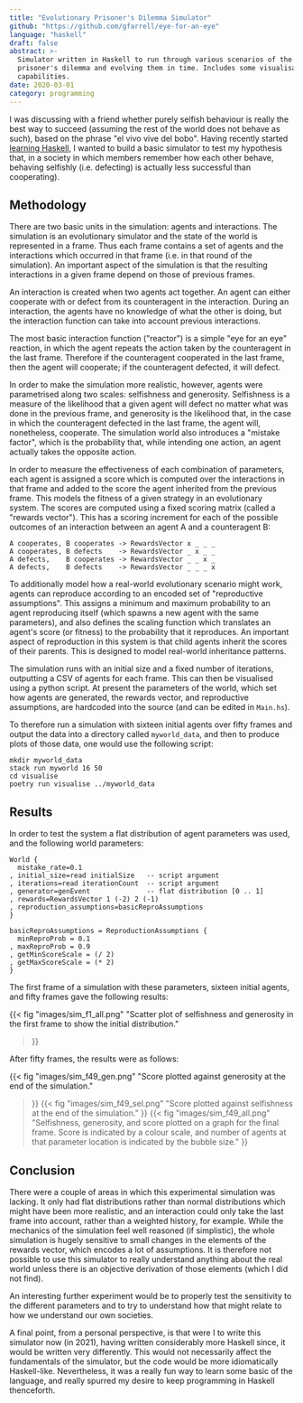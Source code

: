 ```yaml
---
title: "Evolutionary Prisoner's Dilemma Simulator"
github: "https://github.com/gfarrell/eye-for-an-eye"
language: "haskell"
draft: false
abstract: >-
  Simulator written in Haskell to run through various scenarios of the
  prisoner's dilemma and evolving them in time. Includes some visualisation
  capabilities.
date: 2020-03-01
category: programming
---
```


I was discussing with a friend whether purely selfish behaviour
is really the best way to succeed (assuming the rest of
the world does not behave as such), based on the phrase
"el vivo vive del bobo". Having recently started [learning
Haskell](/musings/coding-in-haskell-a-new-adventure), I wanted to
build a basic simulator to test my hypothesis that, in a society in
which members remember how each other behave, behaving selfishly (i.e.
defecting) is actually less successful than cooperating).

## Methodology

There are two basic units in the simulation: agents and interactions.
The simulation is an evolutionary simulator and the state of the world
is represented in a frame. Thus each frame contains a set of agents and
the interactions which occurred in that frame (i.e. in that round of the
simulation). An important aspect of the simulation is that the resulting
interactions in a given frame depend on those of previous frames.

An interaction is created when two agents act together. An agent
can either cooperate with or defect from its counteragent in the
interaction. During an interaction, the agents have no knowledge of what
the other is doing, but the interaction function can take into account
previous interactions.

The most basic interaction function ("reactor") is a simple "eye for
an eye" reaction, in which the agent repeats the action taken by the
counteragent in the last frame. Therefore if the counteragent cooperated
in the last frame, then the agent will cooperate; if the counteragent
defected, it will defect.

In order to make the simulation more realistic, however, agents were
parametrised along two scales: selfishness and generosity. Selfishness
is a measure of the likelihood that a given agent will defect no matter
what was done in the previous frame, and generosity is the likelihood
that, in the case in which the counteragent defected in the last frame,
the agent will, nonetheless, cooperate. The simulation world also
introduces a "mistake factor", which is the probability that, while
intending one action, an agent actually takes the opposite action.

In order to measure the effectiveness of each combination of parameters,
each agent is assigned a score which is computed over the interactions
in that frame and added to the score the agent inherited from the
previous frame. This models the fitness of a given strategy in an
evolutionary system. The scores are computed using a fixed scoring
matrix (called a "rewards vector"). This has a scoring increment for
each of the possible outcomes of an interaction between an agent A and a
counteragent B:

    A cooperates, B cooperates -> RewardsVector x _ _ _
    A cooperates, B defects    -> RewardsVector _ x _ _
    A defects,    B cooperates -> RewardsVector _ _ x _
    A defects,    B defects    -> RewardsVector _ _ _ x

To additionally model how a real-world evolutionary scenario might
work, agents can reproduce according to an encoded set of "reproductive
assumptions". This assigns a minimum and maximum probability to an agent
reproducing itself (which spawns a new agent with the same parameters),
and also defines the scaling function which translates an agent's score
(or fitness) to the probability that it reproduces. An important aspect
of reproduction in this system is that child agents inherit the scores
of their parents. This is designed to model real-world inheritance
patterns.

The simulation runs with an initial size and a fixed number of
iterations, outputting a CSV of agents for each frame. This can then
be visualised using a python script. At present the parameters of the
world, which set how agents are generated, the rewards vector, and
reproductive assumptions, are hardcoded into the source (and can be edited in
`Main.hs`).

To therefore run a simulation with sixteen initial agents over fifty frames and
output the data into a directory called `myworld_data`, and then to produce
plots of those data, one would use the following script:

    mkdir myworld_data
    stack run myworld 16 50
    cd visualise
    poetry run visualise ../myworld_data

## Results

In order to test the system a flat distribution of agent parameters was used,
and the following world parameters:

    World {
      mistake_rate=0.1
    , initial_size=read initialSize   -- script argument
    , iterations=read iterationCount  -- script argument
    , generator=genEvent              -- flat distribution [0 .. 1]
    , rewards=RewardsVector 1 (-2) 2 (-1)
    , reproduction_assumptions=basicReproAssumptions
    }

    basicReproAssumptions = ReproductionAssumptions {
      minReproProb = 0.1
    , maxReproProb = 0.9
    , getMinScoreScale = (/ 2)
    , getMaxScoreScale = (* 2)
    }

The first frame of a simulation with these parameters, sixteen initial agents,
and fifty frames gave the following results:

{{< fig
"images/sim_f1_all.png"
"Scatter plot of selfishness and generosity in the first frame to show the initial distribution."
>}}

After fifty frames, the results were as follows:

{{< fig
"images/sim_f49_gen.png"
"Score plotted against generosity at the end of the simulation."
>}}
{{< fig
"images/sim_f49_sel.png"
"Score plotted against selfishness at the end of the simulation."
>}}
{{< fig
"images/sim_f49_all.png"
"Selfishness, generosity, and score plotted on a graph for the final frame. Score is indicated by a colour scale, and number of agents at that parameter location is indicated by the bubble size."
>}}

## Conclusion

There were a couple of areas in which this experimental simulation was
lacking. It only had flat distributions rather than normal distributions
which might have been more realistic, and an interaction could only
take the last frame into account, rather than a weighted history, for
example. While the mechanics of the simulation feel well reasoned
(if simplistic), the whole simulation is hugely sensitive to small
changes in the elements of the rewards vector, which encodes a lot of
assumptions. It is therefore not possible to use this simulator to
really understand anything about the real world unless there is an
objective derivation of those elements (which I did not find).

An interesting further experiment would be to properly test the
sensitivity to the different parameters and to try to understand how
that might relate to how we understand our own societies.

A final point, from a personal perspective, is that were I to write
this simulator now (in 2021), having written considerably more Haskell
since, it would be written very differently. This would not necessarily
affect the fundamentals of the simulator, but the code would be more
idiomatically Haskell-like. Nevertheless, it was a really fun way to
learn some basic of the language, and really spurred my desire to keep
programming in Haskell thenceforth.
